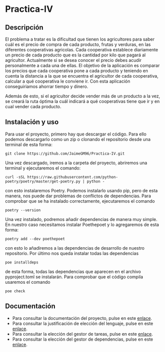 # Practica-IV
## Descripción
El problema a tratar es la dificultad que tienen los agricultores para saber cuál es el precio de compra de cada producto, frutas y verduras, en las diferentes cooperativas agricolas. Cada cooperativa establece diariamente un precio de cada producto que es la cantidad por kilo que pagará al agricultor. Actualmente si se desea conocer el precio debes acudir personalmente a cada una de ellas. El objetivo de la aplicación es comparar los precios que cada cooperativa pone a cada producto y teniendo en cuenta la distancia a la que se encuentra el agricultor de cada cooperativa, calcular a qué cooperativa le conviene ir. Con esta aplicación conseguiriamos ahorrar tiempo y dinero.

Además de esto, si el agricultor decide vender más de un producto a la vez, se creará la ruta óptima la cuál indicará a qué cooperativas tiene que ir y en cual vender cada producto.

## Instalación y uso
Para usar el proyecto, primero hay que descargar el código. Para ello podemos descargarlo como un zip o clonando el repositorio desde una terminal de esta forma:

```shell
git clone https://github.com/JaimeGM96/Practica-IV.git
```
 
Una vez descargado, iremos a la carpeta del proyecto, abriremos una terminal y ejecutaremos el comando:

```shell
curl -sSL https://raw.githubusercontent.com/python-poetry/poetry/master/get-poetry.py | python -
```

con esto instalaremos Poetry. Podemos instalarlo usando pip, pero de esta manera, nos puede dar problemas de conflictos de dependencias.
Para comprobar que se ha instalado correctamente, ejecutaremos el comando

```shell
poetry --version
```

Una vez instalado, podremos añadir dependencias de manera muy simple. En nuestro caso necesitamos instalar Poethepoet y lo agregaremos de esta forma:

```shell
poetry add --dev poethepoet
```

con esto lo añadiremos a las dependencias de desarrollo de nuestro repositorio.
Por último nos queda instalar todas las dependencias

```shell
poe installdeps
```

de esta forma, todas las dependencias que aparecen en el archivo pyproject.toml se instalarán.
Para comprobar que el código compila usaremos el comando

```shell
poe check
```

## Documentación
- Para consultar la documentación del proyecto, pulse en este [enlace](docs/documentacion.md).
- Para consultar la justificación de elección del lenguaje, pulse en este [enlace](docs/lenguaje.md).
- Para consultar la elección del gestor de tareas, pulse en este [enlace](docs/gestor_tareas.md).
- Para consultar la elección del gestor de dependencias, pulse en este [enlace](docs/gestor_dependencias.md).